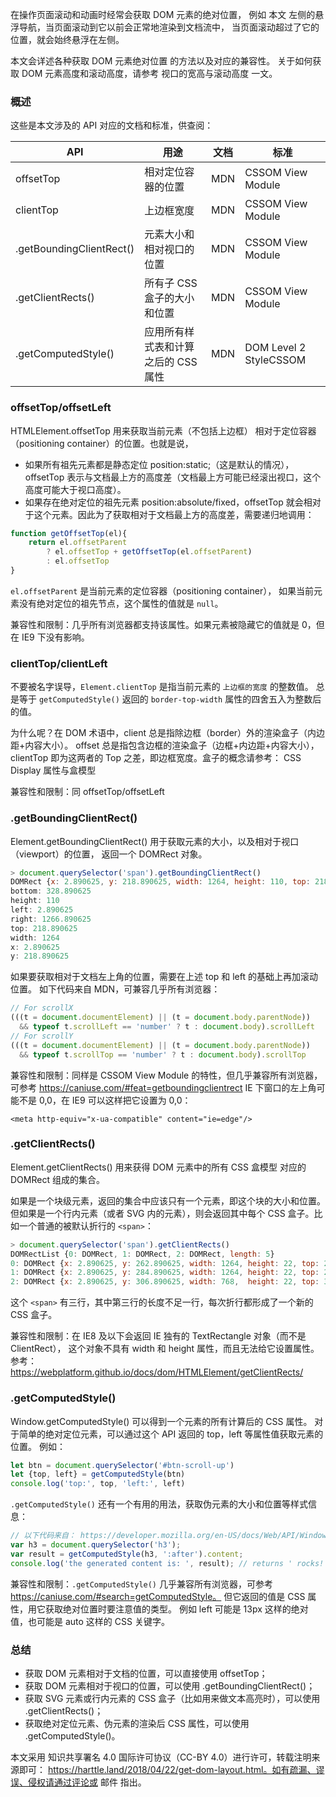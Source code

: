 在操作页面滚动和动画时经常会获取 DOM 元素的绝对位置， 例如 本文 左侧的悬浮导航，当页面滚动到它以前会正常地渲染到文档流中， 当页面滚动超过了它的位置，就会始终悬浮在左侧。

本文会详述各种获取 DOM 元素绝对位置 的方法以及对应的兼容性。 关于如何获取 DOM 元素高度和滚动高度，请参考 视口的宽高与滚动高度 一文。

### 概述
这些是本文涉及的 API 对应的文档和标准，供查阅：

|**API**|**用途**|**文档**|**标准**|
|--|--|--|--|
|offsetTop|相对定位容器的位置|MDN|CSSOM View Module|
|clientTop|上边框宽度|MDN|CSSOM View Module|
|.getBoundingClientRect()|元素大小和相对视口的位置|MDN|CSSOM View Module|
|.getClientRects()|所有子 CSS 盒子的大小和位置|MDN|CSSOM View Module|
|.getComputedStyle()|应用所有样式表和计算之后的 CSS 属性|MDN|DOM Level 2 StyleCSSOM|

### offsetTop/offsetLeft
HTMLElement.offsetTop 用来获取当前元素（不包括上边框） 相对于定位容器（positioning container）的位置。也就是说，
- 如果所有祖先元素都是静态定位 position:static;（这是默认的情况），offsetTop 表示与文档最上方的高度差（文档最上方可能已经滚出视口，这个高度可能大于视口高度）。
- 如果存在绝对定位的祖先元素 position:absolute/fixed，offsetTop 就会相对于这个元素。因此为了获取相对于文档最上方的高度差，需要递归地调用：
```js
function getOffsetTop(el){
    return el.offsetParent
        ? el.offsetTop + getOffsetTop(el.offsetParent)
        : el.offsetTop
}
```
`el.offsetParent` 是当前元素的定位容器（positioning container）， 如果当前元素没有绝对定位的祖先节点，这个属性的值就是 `null`。

兼容性和限制：几乎所有浏览器都支持该属性。如果元素被隐藏它的值就是 0，但在 IE9 下没有影响。

### clientTop/clientLeft
不要被名字误导，`Element.clientTop` 是指当前元素的 `上边框的宽度` 的整数值。 总是等于 `getComputedStyle()` 返回的 `border-top-width` 属性的四舍五入为整数后的值。

为什么呢？在 DOM 术语中，client 总是指除边框（border）外的渲染盒子（内边距+内容大小）。 offset 总是指包含边框的渲染盒子（边框+内边距+内容大小）， clientTop 即为这两者的 Top 之差，即边框宽度。盒子的概念请参考： CSS Display 属性与盒模型

兼容性和限制：同 offsetTop/offsetLeft

### .getBoundingClientRect()
Element.getBoundingClientRect() 用于获取元素的大小，以及相对于视口（viewport）的位置， 返回一个 DOMRect 对象。
```js
> document.querySelector('span').getBoundingClientRect()
DOMRect {x: 2.890625, y: 218.890625, width: 1264, height: 110, top: 218.890625, …}
bottom: 328.890625
height: 110
left: 2.890625
right: 1266.890625
top: 218.890625
width: 1264
x: 2.890625
y: 218.890625
```
如果要获取相对于文档左上角的位置，需要在上述 top 和 left 的基础上再加滚动位置。 如下代码来自 MDN，可兼容几乎所有浏览器：
```js
// For scrollX
(((t = document.documentElement) || (t = document.body.parentNode))
  && typeof t.scrollLeft == 'number' ? t : document.body).scrollLeft
// For scrollY
(((t = document.documentElement) || (t = document.body.parentNode))
  && typeof t.scrollTop == 'number' ? t : document.body).scrollTop
```
兼容性和限制：同样是 CSSOM View Module 的特性，但几乎兼容所有浏览器，可参考 https://caniuse.com/#feat=getboundingclientrect IE 下窗口的左上角可能不是 0,0，在 IE9 可以这样把它设置为 0,0：
```
<meta http-equiv="x-ua-compatible" content="ie=edge"/>
```
### .getClientRects()

Element.getClientRects() 用来获得 DOM 元素中的所有 CSS 盒模型 对应的 DOMRect 组成的集合。

如果是一个块级元素，返回的集合中应该只有一个元素，即这个块的大小和位置。 但如果是一个行内元素（或者 SVG 内的元素），则会返回其中每个 CSS 盒子。比如一个普通的被默认折行的 `<span>`：
```js
> document.querySelector('span').getClientRects()
DOMRectList {0: DOMRect, 1: DOMRect, 2: DOMRect, length: 5}
0: DOMRect {x: 2.890625, y: 262.890625, width: 1264, height: 22, top: 262.890625, …}
1: DOMRect {x: 2.890625, y: 284.890625, width: 1264, height: 22, top: 284.890625, …}
2: DOMRect {x: 2.890625, y: 306.890625, width: 768,  height: 22, top: 306.890625, …}
```
这个 `<span>` 有三行，其中第三行的长度不足一行，每次折行都形成了一个新的 CSS 盒子。

兼容性和限制：在 IE8 及以下会返回 IE 独有的 TextRectangle 对象（而不是 ClientRect）， 这个对象不具有 width 和 height 属性，而且无法给它设置属性。参考： https://webplatform.github.io/docs/dom/HTMLElement/getClientRects/

### .getComputedStyle()
Window.getComputedStyle() 可以得到一个元素的所有计算后的 CSS 属性。 对于简单的绝对定位元素，可以通过这个 API 返回的 top，left 等属性值获取元素的位置。 例如：
```js
let btn = document.querySelector('#btn-scroll-up')
let {top, left} = getComputedStyle(btn)
console.log('top:', top, 'left:', left)
```
`.getComputedStyle()` 还有一个有用的用法，获取伪元素的大小和位置等样式信息：
```js
// 以下代码来自： https://developer.mozilla.org/en-US/docs/Web/API/Window/getComputedStyle
var h3 = document.querySelector('h3'); 
var result = getComputedStyle(h3, ':after').content;
console.log('the generated content is: ', result); // returns ' rocks!'
```
兼容性和限制：`.getComputedStyle()` 几乎兼容所有浏览器，可参考 https://caniuse.com/#search=getComputedStyle。 但它返回的值是 CSS 属性，用它获取绝对位置时要注意值的类型。 例如 left 可能是 13px 这样的绝对值，也可能是 auto 这样的 CSS 关键字。

### 总结
- 获取 DOM 元素相对于文档的位置，可以直接使用 
offsetTop；
- 获取 DOM 元素相对于视口的位置，可以使用 
.getBoundingClientRect()；
- 获取 SVG 元素或行内元素的 CSS 盒子（比如用来做文本高亮时），可以使用 
.getClientRects()；
- 获取绝对定位元素、伪元素的渲染后 CSS 属性，可以使用 
.getComputedStyle()。

本文采用 知识共享署名 4.0 国际许可协议（CC-BY 4.0）进行许可，转载注明来源即可： https://harttle.land/2018/04/22/get-dom-layout.html。如有疏漏、谬误、侵权请通过评论或 邮件 指出。